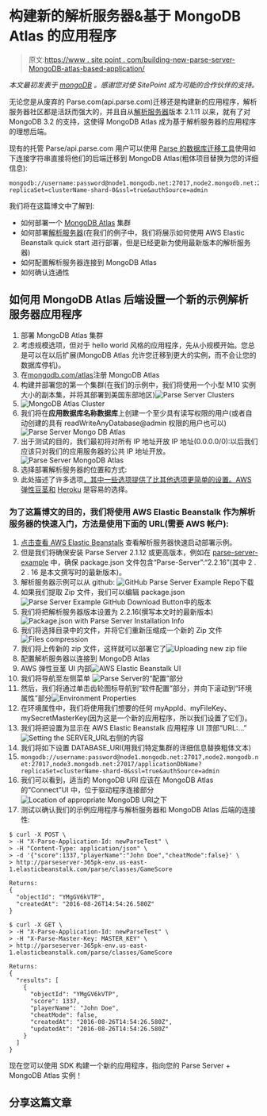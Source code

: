 # 构建新的解析服务器&基于 MongoDB Atlas 的应用程序

> 原文:[https://www . site point . com/building-new-parse-server-MongoDB-atlas-based-application/](https://www.sitepoint.com/building-new-parse-server-mongodb-atlas-based-application/)

*本文最初发表于 [mongoDB](https://www.mongodb.com/blog/post/building-a-new-parse-server-and-mongodb-atlas-based-application?utm_medium=sp-synd&utm_source=sitepoint&utm_content=parse&jmp=sp-ref) 。感谢您对使 SitePoint 成为可能的合作伙伴的支持。*

无论您是从废弃的 Parse.com(api.parse.com)迁移还是构建新的应用程序，解析服务器社区都是活跃而强大的，并且自从[解析服务器](https://github.com/ParsePlatform/parse-server)版本 2.1.11 以来，就有了对 MongoDB 3.2 的支持，这使得 MongoDB Atlas 成为基于解析服务器的应用程序的理想后端。

现有的托管 Parse/api.parse.com 用户可以使用 [Parse 的数据库迁移工具](http://blog.parse.com/announcements/introducing-parse-server-and-the-database-migration-tool/)使用如下连接字符串直接将他们的后端迁移到 MongoDB Atlas(粗体项目替换为您的详细信息):

```
mongodb://username:password@node1.mongodb.net:27017,node2.mongodb.net:27017,node3.mongodb.net:27017/applicationDbName?replicaSet=clusterName-shard-0&ssl=true&authSource=admin
```

我们将在这篇博文中了解到:

*   如何部署一个 [MongoDB Atlas](https://www.mongodb.com/atlas?utm_medium=sp-synd&utm_source=sitepoint&utm_content=parse&jmp=sp-ref) 集群
*   如何部署[解析服务器](https://github.com/ParsePlatform/parse-server)(在我们的例子中，我们将展示如何使用 AWS Elastic Beanstalk quick start 进行部署，但是已经更新为使用最新版本的解析服务器)
*   如何配置解析服务器连接到 MongoDB Atlas
*   如何确认连通性

## 如何用 MongoDB Atlas 后端设置一个新的示例解析服务器应用程序

1.  部署 MongoDB Atlas 集群
2.  考虑规模选项，但对于 hello world 风格的应用程序，先从小规模开始。您总是可以在以后扩展(MongoDB Atlas 允许您迁移到更大的实例，而不会让您的数据库停机)。
3.  在[mongodb.com/atlas](https://www.mongodb.com/atlas?utm_medium=sp-synd&utm_source=sitepoint&utm_content=parse&jmp=sp-ref)注册 MongoDB Atlas
4.  构建并部署您的第一个集群(在我们的示例中，我们将使用一个小型 M10 实例大小的副本集，并将其部署到美国东部地区)![Parse Server Clusters](../Images/937196c84c5c7a86589d11bb0c087d7c.png)
5.  ![MongoDB Atlas Cluster](../Images/2cc59d7250874ce582bce096ac0ce605.png)
6.  我们将在**应用数据库名称数据库**上创建一个至少具有读写权限的用户(或者自动创建的具有 readWriteAnyDatabase@admin 权限的用户也可以)![Parse Server Mongo DB Atlas](../Images/b0f4b5a8093e76875b96e947ca9f1218.png)
7.  出于测试的目的，我们最初将对所有 IP 地址开放 IP 地址(0.0.0.0/0):以后我们应该只对我们的应用服务器的公共 IP 地址开放。![Parse Server MongoDB Atlas](../Images/b830a664765986759922e457a611d5a5.png)
8.  选择部署解析服务器的位置和方式:
9.  此处描述了许多选项[，其中一些选项提供了比其他选项更简单的设置。AWS 弹性豆茎和](https://github.com/ParsePlatform/parse-server/wiki#community-links) [Heroku](https://heroku.com/deploy?template=https://github.com/ParsePlatform/parse-server-example) 是容易的选择。

### 为了这篇博文的目的，我们将使用 AWS Elastic Beanstalk 作为解析服务器的快速入门，方法是使用下面的 URL(需要 AWS 帐户):

1.  [点击查看 AWS Elastic Beanstalk](https://console.aws.amazon.com/elasticbeanstalk/home?region=us-east-1#/newApplication?applicationName=ParseServer&solutionStackName=Node.js&tierName=WebServer&instanceType=t2.small&sourceBundleUrl=https://s3.amazonaws.com/elasticbeanstalk-samples-us-east-1/eb-parse-server-sample/parse-server-example.zip) 查看解析服务器快速启动部署示例。
2.  但是我们将确保安装 Parse Server 2.1.12 或更高版本，例如在 [parse-server-example](https://github.com/ParsePlatform/parse-server-example) 中，确保 package.json 文件包含“Parse-Server”:“2.2.16”(其中 2 . 2 . 16 是本文撰写时的最新版本)。
3.  解析服务器示例可以从 github: ![GitHub Parse Server Example Repo](../Images/95902e28de2e0d69f7a27e13a08628fd.png)下载
4.  如果我们提取 Zip 文件，我们可以编辑 package.json
    ![Parse Server Example GitHub Download Button](../Images/c904c969a61a6c87309adf69ec9e3f48.png)中的版本
5.  我们将把解析服务器版本设置为 2.2.16(撰写本文时的最新版本)![Package.json with Parse Server Installation Info](../Images/7b440b11161b67de80800a2d3db8fac5.png)
6.  我们将选择目录中的文件，并将它们重新压缩成一个新的 Zip 文件![Files compression](../Images/f7627f5a65e569a137601aa4234ac65d.png)
7.  我们将上传新的 zip 文件，这样就可以部署它了![Uploading new zip file](../Images/83b53e795431a16c2a3cca170df07eda.png)
8.  配置解析服务器以连接到 MongoDB Atlas
9.  AWS 弹性豆茎 UI 内部![AWS Elastic Beanstalk UI](../Images/fb72cb42a2d493e4242ac389d329fe26.png)
10.  我们将导航至左侧菜单
    ![Parse Server](../Images/707992a05cb38a88ff76c38875b8baa7.png)的“配置”部分
11.  然后，我们将通过单击齿轮图标导航到“软件配置”部分，并向下滚动到“环境属性”部分![Environment Properties](../Images/1e25fe69d075075616e746a0a01bc186.png)
12.  在环境属性中，我们将使用我们想要的任何 myAppId、myFileKey、mySecretMasterKey(因为这是一个新的应用程序，所以我们设置了它们)。
13.  我们将把设置为显示在 AWS Elastic Beanstalk 应用程序 UI 顶部“URL:…”![Setting the SERVER_URL](../Images/4bd4d8ffd0d086678f9bcfe5bed6df45.png)右侧的内容
14.  我们将如下设置 DATABASE_URI(用我们特定集群的详细信息替换粗体文本)
15.  `mongodb://username:password@node1.mongodb.net:27017,node2.mongodb.net:27017,node3.mongodb.net:27017/applicationDbName?replicaSet=clusterName-shard-0&ssl=true&authSource=admin`
16.  我们可以看到，适当的 MongoDB URI 应该在 MongoDB Atlas 的“Connect”UI 中，位于驱动程序连接部分![Location of appropriate MongoDB URI](../Images/31606b393dcdb705eb7eb19cb191c3c0.png)之下
17.  测试以确认我们的示例应用程序与解析服务器和 MongoDB Atlas 后端的连接性:

```
$ curl -X POST \
> -H "X-Parse-Application-Id: newParseTest" \
> -H "Content-Type: application/json" \
> -d '{"score":1337,"playerName":"John Doe","cheatMode":false}' \
> http://parseserver-365pk-env.us-east-1.elasticbeanstalk.com/parse/classes/GameScore
```

```
Returns:
{
  "objectId": "YMgGV6kVTP",
  "createdAt": "2016-08-26T14:54:26.580Z"
}
```

```
$ curl -X GET \
> -H "X-Parse-Application-Id: newParseTest" \
> -H "X-Parse-Master-Key: MASTER_KEY" \
> http://parseserver-365pk-env.us-east-1.elasticbeanstalk.com/parse/classes/GameScore
```

```
Returns:
{
  "results": [
    {
      "objectId": "YMgGV6kVTP",
      "score": 1337,
      "playerName": "John Doe",
      "cheatMode": false,
      "createdAt": "2016-08-26T14:54:26.580Z",
      "updatedAt": "2016-08-26T14:54:26.580Z"
    }
  ]
}
```

现在您可以使用 SDK 构建一个新的应用程序，指向您的 Parse Server + MongoDB Atlas 实例！

## 分享这篇文章